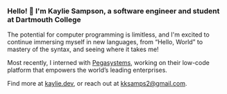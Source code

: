 ### Hello! 👋 I'm Kaylie Sampson, a software engineer and student at Dartmouth College

The potential for computer programming is limitless, and I'm excited to continue immersing myself in new languages, from “Hello, World” to mastery of the syntax, and seeing where it takes me!

Most recently, I interned with [Pegasystems](https://www.pega.com/what-is-pega?&utm_source=google&utm_medium=cpc&utm_campaign=G_US_Brand_Core_Exact_(CPN-103042)_EN&utm_term=pegasystems&gloc=1021873&utm_content=pcrid%7c645971256608%7cpkw%7ckwd-299862465261%7cpmt%7ce%7cpdv%7cc%7c&gclid=CjwKCAjw__ihBhADEiwAXEazJi-E1QucVd_HAJhgsE_mn697X1HqhIZnXLstcRp67SpsZdC8c_I4MhoCXZUQAvD_BwE&gclsrc=aw.ds), working on their low-code platform that empowers the world’s leading enterprises.

Find more at [kaylie.dev](https://kaylie.dev), or reach out at kksamps2@gmail.com.

<!--
**kaylie-e-sampson/kaylie-e-sampson** is a ✨ _special_ ✨ repository because its `README.md` (this file) appears on your GitHub profile.

Here are some ideas to get you started:

- 🔭 I’m currently working on ...
- 🌱 I’m currently learning ...
- 👯 I’m looking to collaborate on ...
- 🤔 I’m looking for help with ...
- 💬 Ask me about ...
- 📫 How to reach me: ...
- 😄 Pronouns: ...
- ⚡ Fun fact: ...
-->
